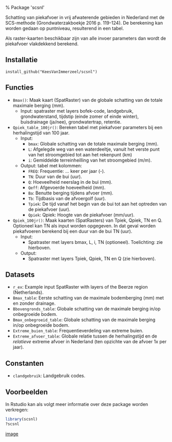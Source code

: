 % Package 'scsnl'  

<!-- badges: start -->
<!-- badges: end -->

Schatting van piekafvoer in vrij afwaterende gebieden in Nederland met de SCS-methode (Grondwaterzakboekje 2016 p. 119-124). De berekening kan worden gedaan op puntniveau, resulterend in een tabel. 

Als raster-kaarten beschikbaar zijn van alle invoer parameters dan wordt de piekafvoer vlakdekkend berekend.

## Installatie

`install_github("KeesVanImmerzeel/scsnl")`

## Functies

* `Bmax()`: Maak kaart (SpatRaster) van de globale schatting van de totale maximale berging (mm). 
  * Input: spatraster met layers bofek-code, landgebruik, grondwaterstand, tijdstip (einde zomer of einde winter), buisdrainage (ja/nee), grondwatertrap, retentie.
* `Qpiek_table_100jr()`: Bereken tabel met piekafvoer parameters bij een herhalingstijd van 100 jaar. 
  * Input:
    * `bmax`: Globale schatting van de totale maximale berging (mm).
    * `L`: Afgelegde weg van een waterdeeltje, vanuit het verste punt van het stroomgebied tot aan het rekenpunt (km)
    * `i`: Gemiddelde terreinheilling van het stroomgebied (m/m).
  * Output: tabel met kolommen:
    * `FREQ`: Frequentie: ... keer per jaar (-).
    * `TN`: Duur van de bui (uur).
    * `Q`: Hoeveelheid neerslag in de bui (mm).
    * `Qeff`: Afgevoerde hoeveelheid (mm).
    * `Ba`: Benutte berging tijdens afvoer (mm).
    * `Tb`: Tijdbasis van de afvoergolf (uur).
    * `Tpiek`: De tijd vanaf het begin van de bui tot aan het optreden van de piekafvoer (uur).
    * `Qpiek`: Qpiek: Hoogte van de piekafvoer (mm/uur).
* `Qpiek_100jr()`: Maak kaarten (SpatRasters) van Tpiek, Qpiek, TN en Q. Optioneel kan TN als input worden opgegeven. In dat geval worden piekafvoeren berekend bij een duur van de bui TN (uur).
  * Input:
    * Spatraster met layers bmax, L, i, TN (optioneel). Toelichting: zie hierboven.
  * Output:
    * Spatraster met layers Tpiek, Qpiek, TN en Q (zie hierboven).
    
## Datasets

* `r_ex`: Example input SpatRaster with layers of the Beerze region (Netherlands).
* `Bmax_table`: Eerste schatting van de maximale bodemberging (mm) met en zonder drainage.
* `Bbovengronds_table`: Globale schatting van de maximale berging in/op onbegroeide bodem.
* `Bmax_onbegroeid_table`: Globale schatting van de maximale berging in/op onbegroeide bodem.
* `Extreme_buien_table`: Frequentieverdeling van extreme buien.
* `Extreme_afvoer_table`: Globale relatie tussen de herhalingstijd en de *relatieve* extreme afvoer in Nederland (ten opzichte van de afvoer 1x per jaar).

## Constanten

* `clandgebruik`: Landgebruik codes.

## Voorbeelden

In Rstudio kan als volgt meer informatie over deze package worden verkregen:

``` r
library(scsnl)
?scsnl

```


[image](https://github.com/user-attachments/assets/35d2319c-ec2a-4768-a20a-f57d39a85d55)



